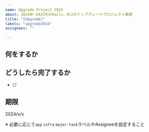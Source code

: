```yaml
---
name: Upgrade Project 2024
about: 2024年~2025年のRails，EC2のアップグレードプロジェクト関連
title: "[Upgrade]"
labels: "upgrade2024"
assignees: ""

---
```


## 何をするか



## どうしたら完了するか

- [ ] 

## 期限

2024/x/x

※ 必要に応じて`app` `infra` `major-task`ラベルやAssigneeを設定すること
